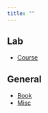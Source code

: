 ```yaml
---
title: ""
---
```


## Lab

- [Course](/pkb/lab/course/index)

## General

- [Book](/pkb/general/book/index)
- [Misc](/pkb/general/misc/index)
